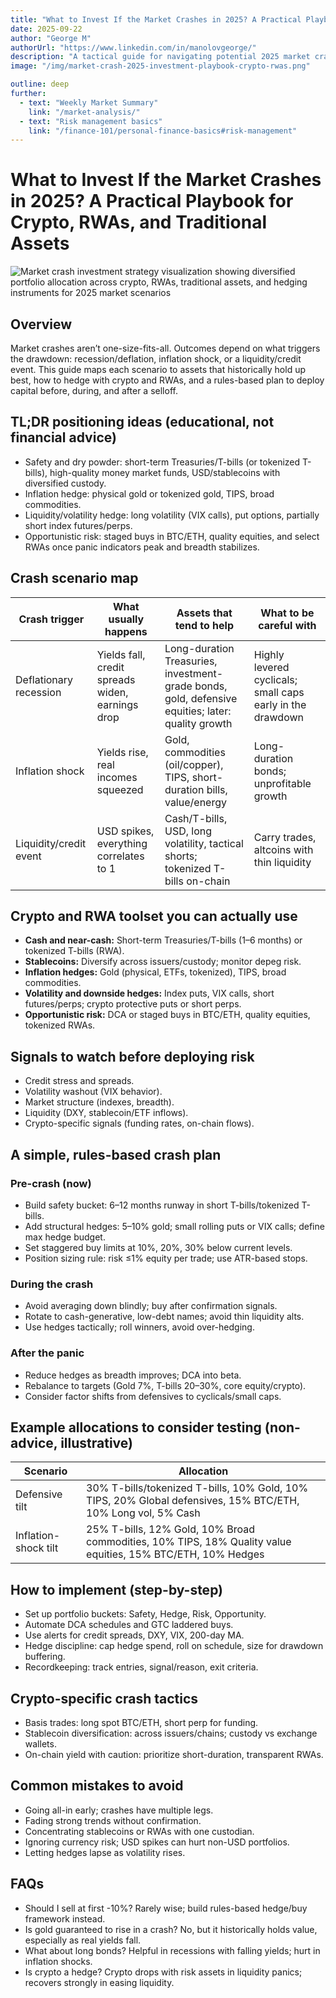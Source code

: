 ```yaml
---
title: "What to Invest If the Market Crashes in 2025? A Practical Playbook for Crypto, RWAs, and Traditional Assets"
date: 2025-09-22
author: "George M"
authorUrl: "https://www.linkedin.com/in/manolovgeorge/"
description: "A tactical guide for navigating potential 2025 market crashes with tailored asset strategies, hedging approaches, and rules-based capital deployment across crypto, traditional markets, and real-world assets (RWAs)."
image: "/img/market-crash-2025-investment-playbook-crypto-rwas.png"

outline: deep
further:
  - text: "Weekly Market Summary"
    link: "/market-analysis/"
  - text: "Risk management basics"
    link: "/finance-101/personal-finance-basics#risk-management"
---
```


# What to Invest If the Market Crashes in 2025? A Practical Playbook for Crypto, RWAs, and Traditional Assets

![Market crash investment strategy visualization showing diversified portfolio allocation across crypto, RWAs, traditional assets, and hedging instruments for 2025 market scenarios](/img/market-crash-2025-investment-playbook-crypto-rwas.png)

## Overview
Market crashes aren’t one-size-fits-all. Outcomes depend on what triggers the drawdown: recession/deflation, inflation shock, or a liquidity/credit event. This guide maps each scenario to assets that historically hold up best, how to hedge with crypto and RWAs, and a rules-based plan to deploy capital before, during, and after a selloff.

## TL;DR positioning ideas (educational, not financial advice)
- Safety and dry powder: short-term Treasuries/T-bills (or tokenized T-bills), high-quality money market funds, USD/stablecoins with diversified custody.
- Inflation hedge: physical gold or tokenized gold, TIPS, broad commodities.
- Liquidity/volatility hedge: long volatility (VIX calls), put options, partially short index futures/perps.
- Opportunistic risk: staged buys in BTC/ETH, quality equities, and select RWAs once panic indicators peak and breadth stabilizes.

## Crash scenario map

| Crash trigger             | What usually happens              | Assets that tend to help                              | What to be careful with                  |
|---------------------------|---------------------------------|-----------------------------------------------------|------------------------------------------|
| Deflationary recession     | Yields fall, credit spreads widen, earnings drop | Long-duration Treasuries, investment-grade bonds, gold, defensive equities; later: quality growth | Highly levered cyclicals; small caps early in the drawdown |
| Inflation shock           | Yields rise, real incomes squeezed | Gold, commodities (oil/copper), TIPS, short-duration bills, value/energy | Long-duration bonds; unprofitable growth |
| Liquidity/credit event    | USD spikes, everything correlates to 1 | Cash/T-bills, USD, long volatility, tactical shorts; tokenized T-bills on-chain | Carry trades, altcoins with thin liquidity |

## Crypto and RWA toolset you can actually use
- **Cash and near-cash:** Short-term Treasuries/T-bills (1–6 months) or tokenized T-bills (RWA).
- **Stablecoins:** Diversify across issuers/custody; monitor depeg risk.
- **Inflation hedges:** Gold (physical, ETFs, tokenized), TIPS, broad commodities.
- **Volatility and downside hedges:** Index puts, VIX calls, short futures/perps; crypto protective puts or short perps.
- **Opportunistic risk:** DCA or staged buys in BTC/ETH, quality equities, tokenized RWAs.

## Signals to watch before deploying risk
- Credit stress and spreads.
- Volatility washout (VIX behavior).
- Market structure (indexes, breadth).
- Liquidity (DXY, stablecoin/ETF inflows).
- Crypto-specific signals (funding rates, on-chain flows).

## A simple, rules-based crash plan

### Pre-crash (now)
- Build safety bucket: 6–12 months runway in short T-bills/tokenized T-bills.
- Add structural hedges: 5–10% gold; small rolling puts or VIX calls; define max hedge budget.
- Set staggered buy limits at 10%, 20%, 30% below current levels.
- Position sizing rule: risk ≤1% equity per trade; use ATR-based stops.

### During the crash
- Avoid averaging down blindly; buy after confirmation signals.
- Rotate to cash-generative, low-debt names; avoid thin liquidity alts.
- Use hedges tactically; roll winners, avoid over-hedging.

### After the panic
- Reduce hedges as breadth improves; DCA into beta.
- Rebalance to targets (Gold 7%, T-bills 20–30%, core equity/crypto).
- Consider factor shifts from defensives to cyclicals/small caps.

## Example allocations to consider testing (non-advice, illustrative)

| Scenario              | Allocation                                                                                          |
|-----------------------|---------------------------------------------------------------------------------------------------|
| Defensive tilt        | 30% T-bills/tokenized T-bills, 10% Gold, 10% TIPS, 20% Global defensives, 15% BTC/ETH, 10% Long vol, 5% Cash |
| Inflation-shock tilt  | 25% T-bills, 12% Gold, 10% Broad commodities, 10% TIPS, 18% Quality value equities, 15% BTC/ETH, 10% Hedges |

## How to implement (step-by-step)
- Set up portfolio buckets: Safety, Hedge, Risk, Opportunity.
- Automate DCA schedules and GTC laddered buys.
- Use alerts for credit spreads, DXY, VIX, 200-day MA.
- Hedge discipline: cap hedge spend, roll on schedule, size for drawdown buffering.
- Recordkeeping: track entries, signal/reason, exit criteria.

## Crypto-specific crash tactics
- Basis trades: long spot BTC/ETH, short perp for funding.
- Stablecoin diversification: across issuers/chains; custody vs exchange wallets.
- On-chain yield with caution: prioritize short-duration, transparent RWAs.

## Common mistakes to avoid
- Going all-in early; crashes have multiple legs.
- Fading strong trends without confirmation.
- Concentrating stablecoins or RWAs with one custodian.
- Ignoring currency risk; USD spikes can hurt non-USD portfolios.
- Letting hedges lapse as volatility rises.

## FAQs
- Should I sell at first -10%? Rarely wise; build rules-based hedge/buy framework instead.
- Is gold guaranteed to rise in a crash? No, but it historically holds value, especially as real yields fall.
- What about long bonds? Helpful in recessions with falling yields; hurt in inflation shocks.
- Is crypto a hedge? Crypto drops with risk assets in liquidity panics; recovers strongly in easing liquidity.